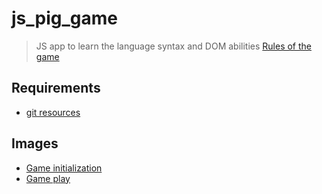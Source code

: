 # js_pig_game

> JS app to learn the language syntax and DOM abilities
> [Rules of the game](https://www.dicegamedepot.com/dice-n-games-blog/pig-dice-game-rules/)

## Requirements
- [git resources](https://github.com/IlayG01/js_pig_game)

## Images
- [Game initialization](https://github.com/IlayG01/js_pig_game/blob/master/Pig_Game.png)
- [Game play](https://github.com/IlayG01/js_pig_game/blob/master/Pig_Game2.png)
